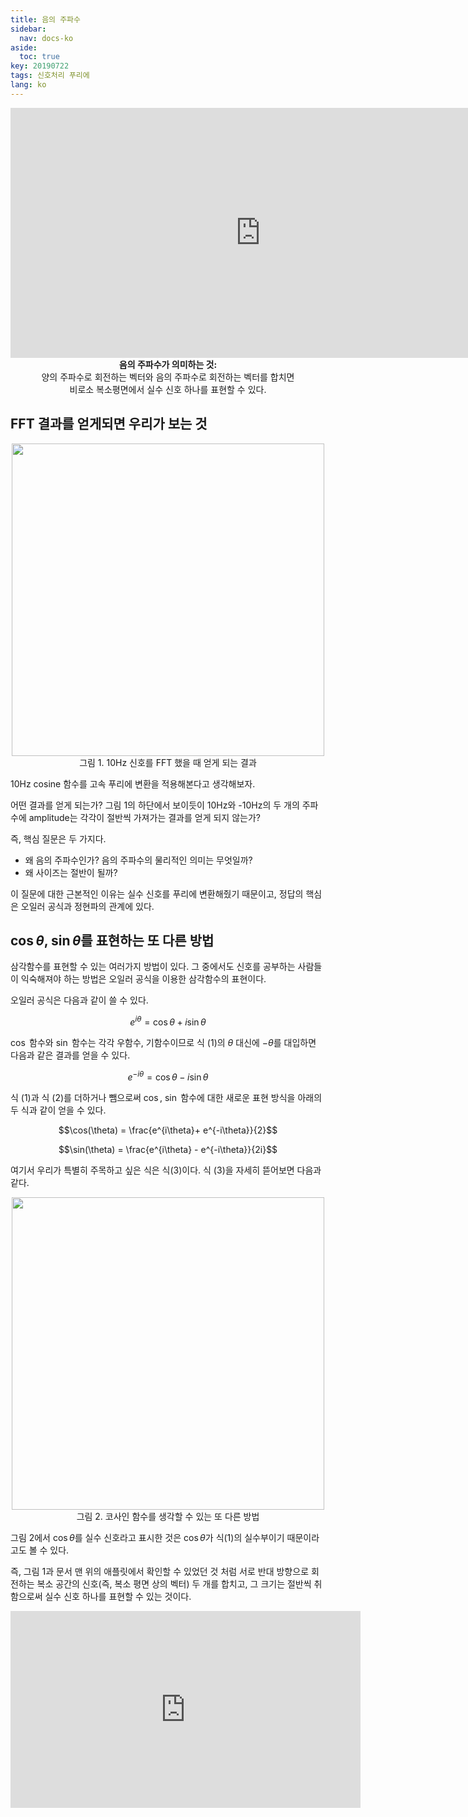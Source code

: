 ```yaml
---
title: 음의 주파수
sidebar:
  nav: docs-ko
aside:
  toc: true
key: 20190722
tags: 신호처리 푸리에
lang: ko
---
```


<p align="center"><iframe width = "800" height = "400" src="https://angeloyeo.github.io/p5/2019-07-22-preview_negative_frequency/" frameborder = "0"></iframe>
  <br>
  <b>음의 주파수가 의미하는 것: </b>
  <br>
  양의 주파수로 회전하는 벡터와 음의 주파수로 회전하는 벡터를 합치면
  <br>
  비로소 복소평면에서 실수 신호 하나를 표현할 수 있다.
</p>

## FFT 결과를 얻게되면 우리가 보는 것

<p align = "center">
  <img width = "500" src = "https://raw.githubusercontent.com/angeloyeo/angeloyeo.github.io/master/pics/negative_frequency/pic1.png">
  <br>
  그림 1. 10Hz 신호를 FFT 했을 때 얻게 되는 결과
</p>

10Hz cosine 함수를 고속 푸리에 변환을 적용해본다고 생각해보자.

어떤 결과를 얻게 되는가? 그림 1의 하단에서 보이듯이 10Hz와 -10Hz의 두 개의 주파수에 amplitude는 각각이 절반씩 가져가는 결과를 얻게 되지 않는가?

즉, 핵심 질문은 두 가지다.

- 왜 음의 주파수인가? 음의 주파수의 물리적인 의미는 무엇일까?
- 왜 사이즈는 절반이 될까?

이 질문에 대한 근본적인 이유는 실수 신호를 푸리에 변환해줬기 때문이고, 정답의 핵심은 오일러 공식과 정현파의 관계에 있다.

## $\cos\theta$, $\sin\theta$를 표현하는 또 다른 방법

삼각함수를 표현할 수 있는 여러가지 방법이 있다. 그 중에서도 신호를 공부하는 사람들이 익숙해져야 하는 방법은 오일러 공식을 이용한 삼각함수의 표현이다.

오일러 공식은 다음과 같이 쓸 수 있다.

$$e^{i\theta} = \cos\theta + i \sin\theta$$

$\cos$ 함수와 $\sin$ 함수는 각각 우함수, 기함수이므로 식 (1)의 $\theta$ 대신에 $-\theta$를 대입하면 다음과 같은 결과를 얻을 수 있다.

$$e^{-i\theta}=\cos\theta - i\sin\theta$$

식 (1)과 식 (2)를 더하거나 뺌으로써 $\cos$, $\sin$ 함수에 대한 새로운 표현 방식을 아래의 두 식과 같이 얻을 수 있다.

$$\cos(\theta) = \frac{e^{i\theta}+ e^{-i\theta}}{2}$$

$$\sin(\theta) = \frac{e^{i\theta} - e^{-i\theta}}{2i}$$

여기서 우리가 특별히 주목하고 싶은 식은 식(3)이다. 식 (3)을 자세히 뜯어보면 다음과 같다.


<p align = "center">
  <img width = "500" src = "https://raw.githubusercontent.com/angeloyeo/angeloyeo.github.io/master/pics/negative_frequency/pic2.png">
  <br>
  그림 2. 코사인 함수를 생각할 수 있는 또 다른 방법
</p>

그림 2에서 $\cos\theta$를 실수 신호라고 표시한 것은 $\cos\theta$가 식(1)의 실수부이기 때문이라고도 볼 수 있다.

즉, 그림 1과 문서 맨 위의 애플릿에서 확인할 수 있었던 것 처럼 서로 반대 방향으로 회전하는 복소 공간의 신호(즉, 복소 평면 상의 벡터) 두 개를 합치고, 그 크기는 절반씩 취함으로써 실수 신호 하나를 표현할 수 있는 것이다.

<center>
 <iframe width="560" height="315" src="https://www.youtube.com/embed/K8DuEYyYWNQ" frameborder="0" allow="accelerometer; autoplay; clipboard-write; encrypted-media; gyroscope; picture-in-picture" allowfullscreen></iframe>
</center>
